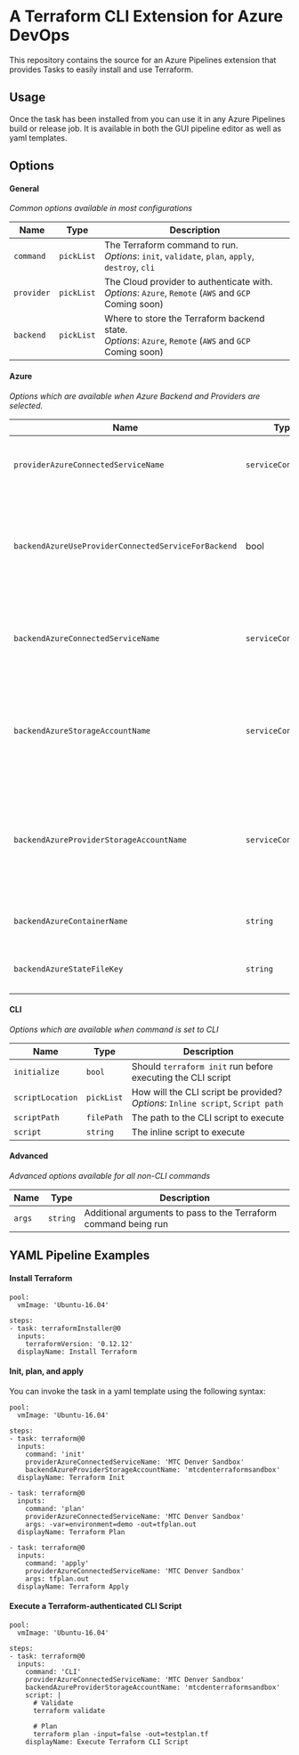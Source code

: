 # A Terraform CLI Extension for Azure DevOps

This repository contains the source for an Azure Pipelines extension that provides Tasks to easily install and use Terraform.

## Usage

Once the task has been installed from you can use it in any Azure Pipelines build or release job.  It is available in both the GUI pipeline editor as well as yaml templates.

## Options


#### General
*Common options available in most configurations*

| Name | Type | Description |
|-|-|-|
| `command` | `pickList` | The Terraform command to run.   <br />*Options*: `init`, `validate`, `plan`, `apply`, `destroy`, `cli` |
| `provider` | `pickList` | The Cloud provider to authenticate with.  <br />*Options*: `Azure`, `Remote` (`AWS` and `GCP` Coming soon) |
| `backend` | `pickList` | Where to store the Terraform backend state. <br />*Options*: `Azure`, `Remote` (`AWS` and `GCP` Coming soon)


#### Azure
*Options which are available when Azure Backend and Providers are selected.*

| Name | Type | Description |
|-|-|-|
| `providerAzureConnectedServiceName` | `serviceConnection` | The Azure Subscription to execute Terraform against|
| `backendAzureUseProviderConnectedServiceForBackend` | bool | Should the specified provider connection be re-used to talk to the backend storage account? |
| `backendAzureConnectedServiceName` | `serviceConnection` | The Azure Subscription to be used to talk to the backend storage accoutn |
| `backendAzureStorageAccountName` | `serviceConnection` | If a separate backend connection is specified: the Storage Account to store the backend state in. |
| `backendAzureProviderStorageAccountName` | `serviceConnection` | If no separate backend connection is specified: the Storage Account to store the backend state in. |
| `backendAzureContainerName` | `string` | The Storage Account Container name |
| `backendAzureStateFileKey` | `string` | The name of the terraform state file |

#### CLI
*Options which are available when command is set to CLI*

| Name | Type | Description |
|-|-|-|
| `initialize` | `bool` | Should `terraform init` run before executing the CLI script |
| `scriptLocation` | `pickList` | How will the CLI script be provided? <br /> *Options*: `Inline script`, `Script path`|
| `scriptPath` | `filePath` | The path to the CLI script to execute |
| `script` | `string` | The inline script to execute |

#### Advanced
*Advanced options available for all non-CLI commands*

| Name | Type | Description |
|-|-|-|
| `args` | `string` | Additional arguments to pass to the Terraform command being run |


## YAML Pipeline Examples

#### Install Terraform

```
pool:
  vmImage: 'Ubuntu-16.04'

steps:
- task: terraformInstaller@0
  inputs:
    terraformVersion: '0.12.12'
  displayName: Install Terraform
```

#### Init, plan, and apply
You can invoke the task in a yaml template using the following syntax:

```
pool:
  vmImage: 'Ubuntu-16.04'

steps:
- task: terraform@0
  inputs:
    command: 'init'
    providerAzureConnectedServiceName: 'MTC Denver Sandbox'
    backendAzureProviderStorageAccountName: 'mtcdenterraformsandbox'
  displayName: Terraform Init
    
- task: terraform@0
  inputs:
    command: 'plan'
    providerAzureConnectedServiceName: 'MTC Denver Sandbox'
    args: -var=environment=demo -out=tfplan.out
  displayName: Terraform Plan

- task: terraform@0
  inputs:
    command: 'apply'
    providerAzureConnectedServiceName: 'MTC Denver Sandbox'
    args: tfplan.out
  displayName: Terraform Apply
```

#### Execute a Terraform-authenticated CLI Script


```
pool:
  vmImage: 'Ubuntu-16.04'

steps:
- task: terraform@0
  inputs:
    command: 'CLI'
    providerAzureConnectedServiceName: 'MTC Denver Sandbox'
    backendAzureProviderStorageAccountName: 'mtcdenterraformsandbox'
    script: |
      # Validate
      terraform validate

      # Plan
      terraform plan -input=false -out=testplan.tf
    displayName: Execute Terraform CLI Script
```
